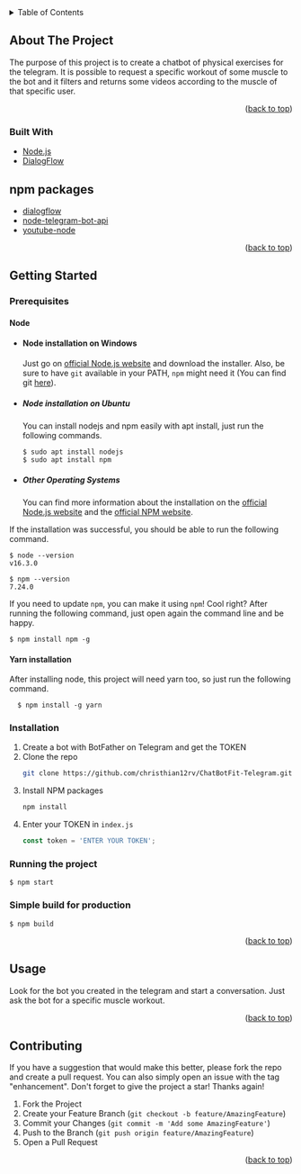 <!-- TABLE OF CONTENTS -->
<details>
  <summary>Table of Contents</summary>
  <ol>
    <li>
      <a href="#about-the-project">About The Project</a>
      <ul>
        <li><a href="#built-with">Built With</a></li>
      </ul>
    </li>
    <li>
      <a href="#getting-started">Getting Started</a>
      <ul>
        <li><a href="#prerequisites">Prerequisites</a></li>
        <li><a href="#installation">Installation</a></li>
        <li><a href="#running-the-project">Running the project</a></li>
        <li><a href="#simple-build-for-production">Simple build for production</a></li>
      </ul>
    </li>
    <li><a href="#usage">Usage</a></li>
    <li><a href="#contributing">Contributing</a></li>
  </ol>
</details>



<!-- ABOUT THE PROJECT -->
## About The Project

The purpose of this project is to create a chatbot of physical exercises for the telegram. It is possible to request a specific workout of some muscle to the bot and it filters and returns some videos according to the muscle of that specific user.

<p align="right">(<a href="#top">back to top</a>)</p>



### Built With

* [Node.js](https://nodejs.org/en/)
* [DialogFlow](https://dialogflow.cloud.google.com/)

## npm packages

* [dialogflow](https://www.npmjs.com/package/dialogflow)
* [node-telegram-bot-api](https://www.npmjs.com/package/node-telegram-bot-api)
* [youtube-node](https://www.npmjs.com/package/youtube-node)

<p align="right">(<a href="#top">back to top</a>)</p>



<!-- GETTING STARTED -->
## Getting Started

### Prerequisites

#### Node
- #### Node installation on Windows

  Just go on [official Node.js website](https://nodejs.org/) and download the installer.
Also, be sure to have `git` available in your PATH, `npm` might need it (You can find git [here](https://git-scm.com/)).

- ##### Node installation on Ubuntu

  You can install nodejs and npm easily with apt install, just run the following commands.

      $ sudo apt install nodejs
      $ sudo apt install npm

- ##### Other Operating Systems
  You can find more information about the installation on the [official Node.js website](https://nodejs.org/) and the [official NPM website](https://npmjs.org/).

If the installation was successful, you should be able to run the following command.

    $ node --version
    v16.3.0

    $ npm --version
    7.24.0

If you need to update `npm`, you can make it using `npm`! Cool right? After running the following command, just open again the command line and be happy.

    $ npm install npm -g

####
#### Yarn installation
  After installing node, this project will need yarn too, so just run the following command.

      $ npm install -g yarn




### Installation

1. Create a bot with BotFather on Telegram and get the TOKEN
2. Clone the repo
   ```sh
   git clone https://github.com/christhian12rv/ChatBotFit-Telegram.git
   ```
3. Install NPM packages
   ```sh
   npm install
   ```
4. Enter your TOKEN in `index.js`
   ```js
   const token = 'ENTER YOUR TOKEN';
   ```




### Running the project

    $ npm start

### Simple build for production

    $ npm build
    
<p align="right">(<a href="#top">back to top</a>)</p>



<!-- USAGE EXAMPLES -->
## Usage

Look for the bot you created in the telegram and start a conversation. Just ask the bot for a specific muscle workout.

<p align="right">(<a href="#top">back to top</a>)</p>



<!-- CONTRIBUTING -->
## Contributing

If you have a suggestion that would make this better, please fork the repo and create a pull request. You can also simply open an issue with the tag "enhancement".
Don't forget to give the project a star! Thanks again!

1. Fork the Project
2. Create your Feature Branch (`git checkout -b feature/AmazingFeature`)
3. Commit your Changes (`git commit -m 'Add some AmazingFeature'`)
4. Push to the Branch (`git push origin feature/AmazingFeature`)
5. Open a Pull Request

<p align="right">(<a href="#top">back to top</a>)</p>
